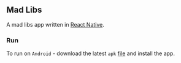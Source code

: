 ## Mad Libs

A mad libs app written in [React Native](https://reactnative.dev).

### Run

To run on `Android` - download the latest `apk` [file](https://github.com/mbaker28/madlibs/releases/download/1.0.0/madlibs.apk) and install the app.
